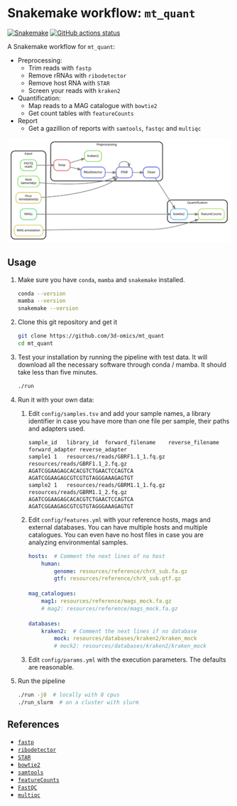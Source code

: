 # Snakemake workflow: `mt_quant`

[![Snakemake](https://img.shields.io/badge/snakemake-≥6.3.0-brightgreen.svg)](https://snakemake.github.io)
[![GitHub actions status](https://github.com/3d-omics/mt_quant/actions/workflows/main.yml/badge.svg)](https://github.com/3d-omics/mt_quant/actions/workflows/main.yml/badge.svg)


A Snakemake workflow for `mt_quant`:
- Preprocessing:
  - Trim reads with `fastp`
  - Remove rRNAs with `ribodetector`
  - Remove host RNA with `STAR`
  - Screen your reads with `kraken2`
- Quantification:
  - Map reads to a MAG catalogue with `bowtie2`
  - Get count tables with `featureCounts`
- Report
  - Get a gazillion of reports with `samtools`, `fastqc` and `multiqc`

![rulegraph](rulegraph_simple.svg)


## Usage

1. Make sure you have `conda`, `mamba` and `snakemake` installed.
    ```bash
    conda --version
    mamba --version
    snakemake --version
    ```

2. Clone this git repository and get it
    ```bash
    git clone https://github.com/3d-omics/mt_quant
    cd mt_quant
    ```

3. Test your installation by running the pipeline with test data. It will download all the necessary software through conda / mamba. It should take less than five minutes.
    ```bash
    ./run
    ```

4. Run it with your own data:

     1. Edit `config/samples.tsv` and add your sample names, a library identifier in case you have more than one file per sample, their paths and adapters used.

        ```tsv
        sample_id	library_id	forward_filename	reverse_filename	forward_adapter	reverse_adapter
        sample1	1	resources/reads/GBRF1.1_1.fq.gz	resources/reads/GBRF1.1_2.fq.gz	AGATCGGAAGAGCACACGTCTGAACTCCAGTCA	AGATCGGAAGAGCGTCGTGTAGGGAAAGAGTGT
        sample2	1	resources/reads/GBRM1.1_1.fq.gz	resources/reads/GBRM1.1_2.fq.gz	AGATCGGAAGAGCACACGTCTGAACTCCAGTCA	AGATCGGAAGAGCGTCGTGTAGGGAAAGAGTGT
        ```

      2. Edit `config/features.yml` with your reference hosts, mags and external databases. You can have multiple hosts and multiple catalogues. You can even have no host files in case you are analyzing environmental samples.

          ```yaml
          hosts:  # Comment the next lines of no host
              human:
                  genome: resources/reference/chrX_sub.fa.gz
                  gtf: resources/reference/chrX_sub.gtf.gz

          mag_catalogues:
              mag1: resources/reference/mags_mock.fa.gz
              # mag2: resources/reference/mags_mock.fa.gz

          databases:
              kraken2:  # Comment the next lines if no database
                  mock: resources/databases/kraken2/kraken_mock
                  # mock2: resources/databases/kraken2/kraken_mock
          ```

      3. Edit `config/params.yml` with the execution parameters. The defaults are reasonable.

  1. Run the pipeline

      ```bash
      ./run -j8  # locally with 8 cpus
      ./run_slurm  # on a cluster with slurm
      ```


## References

- [`fastp`](https://github.com/OpenGene/fastp)
- [`ribodetector`](https://github.com/hzi-bifo/RiboDetector)
- [`STAR`](https://github.com/alexdobin/STAR)
- [`bowtie2`](https://github.com/BenLangmead/bowtie2)
- [`samtools`](https://github.com/samtools/samtools)
- [`featureCounts`](https://subread.sourceforge.net/featureCounts.html)
- [`FastQC`](https://github.com/s-andrews/FastQC)
- [`multiqc`](https://github.com/ewels/MultiQC)
